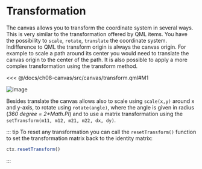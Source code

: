 # Transformation

The canvas allows you to transform the coordinate system in several ways. This is very similar to the transformation offered by QML items. You have the possibility to `scale`, `rotate`, `translate` the coordinate system. Indifference to QML the transform origin is always the canvas origin. For example to scale a path around its center you would need to translate the canvas origin to the center of the path. It is also possible to apply a more complex transformation using the transform method.

<<< @/docs/ch08-canvas/src/canvas/transform.qml#M1

![image](../../ch08-canvas/assets//transform.png)

Besides translate the canvas allows also to scale using `scale(x,y)` around x and y-axis, to rotate using `rotate(angle)`, where the angle is given in radius (*360 degree = 2\*Math.PI*) and to use a matrix transformation using the `setTransform(m11, m12, m21, m22, dx, dy)`.

::: tip
To reset any transformation you can call the `resetTransform()` function to set the transformation matrix back to the identity matrix:

```js
ctx.resetTransform()
```
:::

